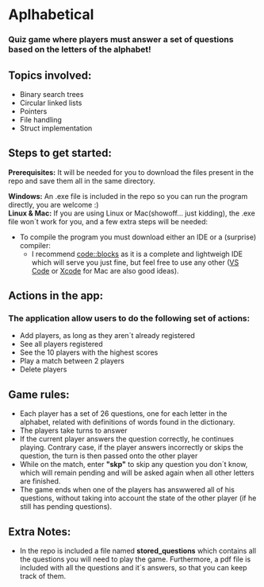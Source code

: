 # Aplhabetical
### Quiz game where players must answer a set of questions based on the letters of the alphabet!

## Topics involved:
- Binary search trees
- Circular linked lists
- Pointers
- File handling
- Struct implementation

## Steps to get started:
**Prerequisites:** It will be needed for you to download the files present in the repo and save them all in the same directory.

**Windows:** An .exe file is included in the repo so you can run the program directly, you are welcome :)  
**Linux & Mac:** If you are using Linux or Mac(showoff... just kidding), the .exe file won´t work for you, and a few extra steps will be needed:
- To compile the program you must download either an IDE or a (surprise) compiler:
  - I recommend [code::blocks](https://www.codeblocks.org/) as it is a complete and lightweigh IDE which will serve you just fine, but feel free to use any other ([VS Code](https://code.visualstudio.com/) or [Xcode](https://developer.apple.com/xcode/) for Mac are also good ideas).


## Actions in the app:
### The application allow users to do the following set of actions:
- Add players, as long as they aren´t already registered
- See all players registered
- See the 10 players with the highest scores
- Play a match between 2 players
- Delete players

## Game rules:
- Each player has a set of 26 questions, one for each letter in the alphabet, related with definitions of words found in the dictionary.
- The players take turns to answer
- If the current player answers the question correctly, he continues playing. Contrary case, if the player answers incorrectly or skips the question, the turn is then passed onto the other player
- While on the match, enter **"skp"** to skip any question you don´t know, which will remain pending and will be asked again when all other letters are finished.
- The game ends when one of the players has answwered all of his questions, without taking into account the state of the other player (if he still has pending questions).

## Extra Notes:
- In the repo is included a file named **stored_questions** which contains all the questions you will need to play the game. Furthermore, a pdf file is included with all the questions and it´s answers, so that you can keep track of them.
